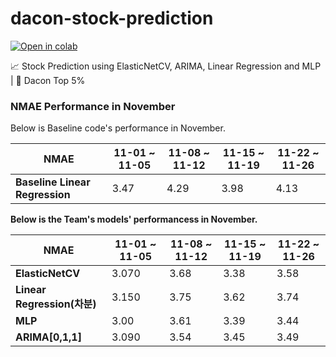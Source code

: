# dacon-stock-prediction

[![Open in colab](https://colab.research.google.com/assets/colab-badge.svg)](https://colab.research.google.com/drive/1KnbNK-F0Px3NHCo4c5Qnedo-8cySlw_u?usp=sharing#scrollTo=17QIMu3nmaUV)

📈 Stock Prediction using ElasticNetCV, ARIMA, Linear Regression and MLP  | 🥈 Dacon Top 5%

### NMAE Performance in November

Below is Baseline code's performance in November.

| NMAE | 11-01 ~ 11-05 | 11-08 ~ 11-12 | 11-15 ~ 11-19 | 11-22 ~ 11-26 |
| --- | --- | --- | --- | --- |
| **Baseline Linear Regression** | 3.47 | 4.29 | 3.98 | 4.13 |

**Below is the Team's models' performancess in November.**

| NMAE | 11-01 ~ 11-05 | 11-08 ~ 11-12 | 11-15 ~ 11-19 | 11-22 ~ 11-26 |
| --- | --- | --- | --- | --- |
| **ElasticNetCV** | 3.070 | 3.68 | 3.38 | 3.58 |
| **Linear Regression(차분)** | 3.150 | 3.75 | 3.62 | 3.74 |
| **MLP** | 3.00 | 3.61 | 3.39 | 3.44 |
| **ARIMA[0,1,1]** | 3.090 | 3.54 | 3.45 | 3.49 |
